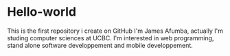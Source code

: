 # Hello-world
This is the first repository i create on GitHub
I'm James Afumba, actually I'm studing computer sciences at UCBC. I'm interested in web programming, stand alone software developpement and mobile developpement. 
